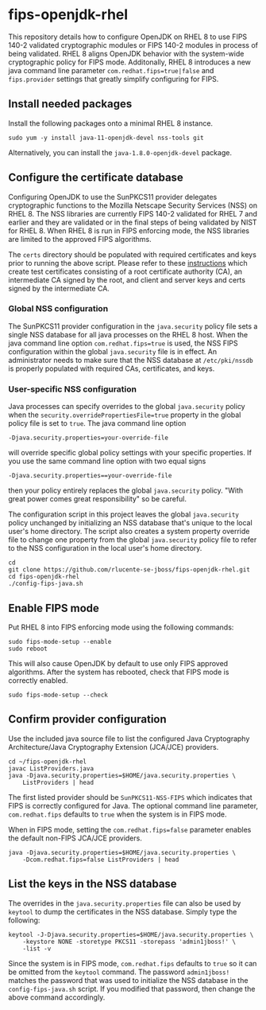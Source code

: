 # fips-openjdk-rhel
This repository details how to configure OpenJDK on RHEL 8 to use
FIPS 140-2 validated cryptographic modules or FIPS 140-2 modules
in process of being validated.  RHEL 8 aligns OpenJDK behavior with
the system-wide cryptographic policy for FIPS mode. Additonally,
RHEL 8 introduces a new java command line parameter
`com.redhat.fips=true|false` and `fips.provider` settings that
greatly simplify configuring for FIPS.

## Install needed packages
Install the following packages onto a minimal RHEL 8 instance.

    sudo yum -y install java-11-openjdk-devel nss-tools git

Alternatively, you can install the `java-1.8.0-openjdk-devel`
package.

## Configure the certificate database
Configuring OpenJDK to use the SunPKCS11 provider delegates
cryptographic functions to the Mozilla Netscape Security Services
(NSS) on RHEL 8.  The NSS libraries are currently FIPS 140-2 validated
for RHEL 7 and earlier and they are validated or in the final steps
of being validated by NIST for RHEL 8.  When RHEL 8 is run in FIPS
enforcing mode, the NSS libraries are limited to the approved FIPS
algorithms.

The `certs` directory should be populated with required certificates
and keys prior to running the above script.  Please refer to these
[instructions](https://github.com/rlucente-se-jboss/fips-openjdk-rhel/blob/master/certs/README.md)
which create test certificates consisting of a root certificate
authority (CA), an intermediate CA signed by the root, and client
and server keys and certs signed by the intermediate CA.

### Global NSS configuration
The SunPKCS11 provider configuration in the `java.security` policy
file sets a single NSS database for all java processes on the RHEL
8 host.  When the java command line option `com.redhat.fips=true`
is used, the NSS FIPS configuration within the global `java.security`
file is in effect. An administrator needs to make sure that the NSS
database at `/etc/pki/nssdb` is properly populated with required
CAs, certificates, and keys.

### User-specific NSS configuration
Java processes can specify overrides to the global `java.security`
policy when the `security.overridePropertiesFile=true` property in the
global policy file is set to `true`.  The java command line option

    -Djava.security.properties=your-override-file

will override specific global policy settings with your specific
properties.  If you use the same command line option with two equal
signs

    -Djava.security.properties==your-override-file

then your policy entirely replaces the global `java.security` policy.
"With great power comes great responsibility" so be careful.

The configuration script in this project leaves the global
`java.security` policy unchanged by initializing an NSS database
that's unique to the local user's home directory.  The script also
creates a system property override file to change one property from
the global `java.security` policy file to refer to the NSS configuration
in the local user's home directory.

    cd
    git clone https://github.com/rlucente-se-jboss/fips-openjdk-rhel.git
    cd fips-openjdk-rhel
    ./config-fips-java.sh

## Enable FIPS mode
Put RHEL 8 into FIPS enforcing mode using the following commands:

    sudo fips-mode-setup --enable
    sudo reboot

This will also cause OpenJDK by default to use only FIPS approved
algorithms.  After the system has rebooted, check that FIPS mode
is correctly enabled.

    sudo fips-mode-setup --check

## Confirm provider configuration
Use the included java source file to list the configured Java
Cryptography Architecture/Java Cryptography Extension (JCA/JCE) providers.

    cd ~/fips-openjdk-rhel
    javac ListProviders.java
    java -Djava.security.properties=$HOME/java.security.properties \
        ListProviders | head

The first listed provider should be `SunPKCS11-NSS-FIPS` which
indicates that FIPS is correctly configured for Java. The optional
command line parameter, `com.redhat.fips` defaults to `true` when
the system is in FIPS mode.

When in FIPS mode, setting the `com.redhat.fips=false` parameter
enables the default non-FIPS JCA/JCE providers.

    java -Djava.security.properties=$HOME/java.security.properties \
        -Dcom.redhat.fips=false ListProviders | head

## List the keys in the NSS database
The overrides in the `java.security.properties` file can also be
used by `keytool` to dump the certificates in the NSS database.
Simply type the following:

    keytool -J-Djava.security.properties=$HOME/java.security.properties \
        -keystore NONE -storetype PKCS11 -storepass 'admin1jboss!' \
        -list -v

Since the system is in FIPS mode, `com.redhat.fips` defaults to
`true` so it can be omitted from the `keytool` command.  The password
`admin1jboss!` matches the password that was used to initialize the
NSS database in the `config-fips-java.sh` script.  If you modified
that password, then change the above command accordingly.

